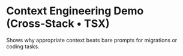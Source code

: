 # Context Engineering Demo (Cross‑Stack • TSX)
Shows why appropriate context beats bare prompts for migrations or coding tasks.
